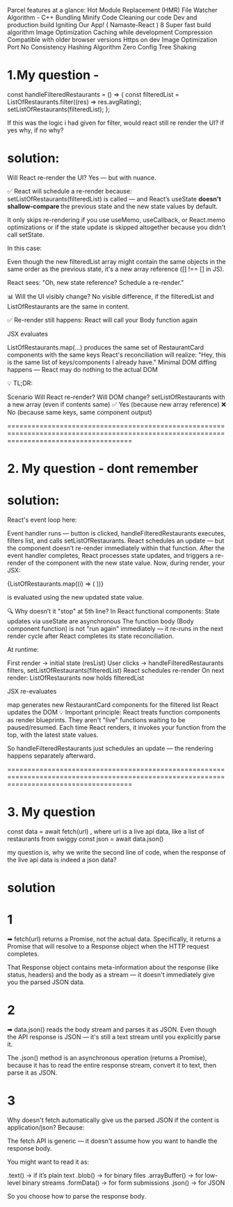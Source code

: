 Parcel features at a glance:
Hot Module Replacement (HMR)
File Watcher Algorithm - C++
Bundling
Minify Code
Cleaning our code
Dev and production build
Igniting Our App! ( Namaste-React ) 8
Super fast build algorithm
Image Optimization
Caching while development
Compression
Compatible with older browser versions
Https on dev
Image Optimization
Port No
Consistency Hashing Algorithm
Zero Config
Tree Shaking



# 1.My question - 

const handleFilteredRestaurants = () => {
    const filteredList = ListOfRestaurants.filter((res) => res.avgRating);
    setListOfRestaurants(filteredList);
  };

If this was the logic i had given for filter, would react still re render the UI? if yes why, if no why?


# solution:

Will React re-render the UI?
Yes — but with nuance.

✅ React will schedule a re-render because:
setListOfRestaurants(filteredList) is called — and React’s useState  <b>doesn't shallow-compare </b>the previous state and the new state values by default.

It only skips re-rendering if you use useMemo, useCallback, or React.memo optimizations or if the state update is skipped altogether because you didn't call setState.

In this case:

Even though the new filteredList array might contain the same objects in the same order as the previous state, it's a new array reference ([] !== [] in JS).

React sees: "Oh, new state reference? Schedule a re-render."

📊 Will the UI visibly change?
No visible difference, if the filteredList and ListOfRestaurants are the same in content.

✅ Re-render still happens:
React will call your Body function again

JSX evaluates

ListOfRestaurants.map(...) produces the same set of RestaurantCard components with the same keys
React's reconciliation will realize: "Hey, this is the same list of keys/components I already have."
Minimal DOM diffing happens — React may do nothing to the actual DOM

💡 TL;DR:

Scenario	                                                     Will React re-render?	   Will DOM change?
setListOfRestaurants with a new array (even if contents same)	✅ Yes (because new array reference)	❌ No (because same keys, same component output)

===========================================================================================================================================

# 2. My question - dont remember


# solution:

 React's event loop here:

 Event handler runs — button is clicked, handleFilteredRestaurants executes, filters list, and calls setListOfRestaurants.
React schedules an update — but the component doesn’t re-render immediately within that function.
 After the event handler completes, React processes state updates, and triggers a re-render of the component with the new state value.
 Now, during render, your JSX:

 {ListOfRestaurants.map((i) => (
   <RestaurantCard key={i.id} resData={i} />
 ))}

 is evaluated using the new updated state value.

 🔍 Why doesn’t it "stop" at 5th line?
 In React functional components:
 State updates via useState are asynchronous
 The function body (Body component function) is not "run again" immediately — it re-runs in the next render cycle after React completes its state reconciliation.

 At runtime:

 First render → initial state (resList)
 User clicks → handleFilteredRestaurants filters, setListOfRestaurants(filteredList)
 React schedules re-render
 On next render:
 ListOfRestaurants now holds filteredList

 JSX re-evaluates

 map generates new RestaurantCard components for the filtered list
 React updates the DOM
 💡 Important principle:
 React treats function components as render blueprints.
 They aren't "live" functions waiting to be paused/resumed. Each time React renders, it invokes your function from the top, with the latest state values.

 So handleFilteredRestaurants just schedules an update — the rendering happens separately afterward.

===========================================================================================================================================

 # 3. My question 

const data = await fetch(url) , where url is a live api data, like a list of restaurants from swiggy
const json = await data.json()

my question is, why we write the second line of code, when the response of the live api data is indeed a json data?

# solution

# 1 
➡ fetch(url) returns a Promise, not the actual data.
Specifically, it returns a Promise that will resolve to a Response object when the HTTP request completes.

That Response object contains meta-information about the response (like status, headers) and the body as a stream — it doesn't immediately give you the parsed JSON data.

# 2
➡ data.json() reads the body stream and parses it as JSON.
Even though the API response is JSON — it's still a text stream until you explicitly parse it.

The .json() method is an asynchronous operation (returns a Promise), because it has to read the entire response stream, convert it to text, then parse it as JSON.

# 3
Why doesn't fetch automatically give us the parsed JSON if the content is application/json?
Because:

The fetch API is generic — it doesn't assume how you want to handle the response body.

You might want to read it as:

.text() → if it’s plain text
.blob() → for binary files
.arrayBuffer() → for low-level binary streams
.formData() → for form submissions
.json() → for JSON

So you choose how to parse the response body.


